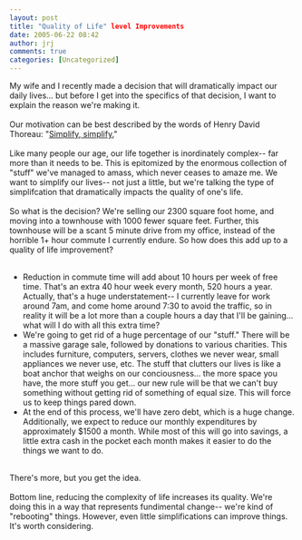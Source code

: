 ```yaml
---
layout: post
title: "Quality of Life" level Improvements
date: 2005-06-22 08:42
author: jrj
comments: true
categories: [Uncategorized]
---
```

My wife and I recently made a decision that will dramatically impact our daily lives... but before I get into the specifics of that decision, I want to explain the reason we're making it.<br /><br />Our motivation can be best described by the words of Henry David Thoreau: "<a href="http://www.amazon.com/exec/obidos/tg/detail/-/0395720427/qid=1119455098/sr=8-1/ref=pd_bbs_1/103-6074369-8062206?v=glance&amp;s=books&amp;n=507846" target="_blank">Simplify, simplify.</a>"<br /><br />Like many people our age, our life together is inordinately complex-- far more than it needs to be. This is epitomized by the enormous collection of "stuff" we've managed to amass, which never ceases to amaze me. We want to simplify our lives-- not just a little, but we're talking the type of simplifcation that dramatically impacts the quality of one's life.<br /><br />So what is the decision? We're selling our 2300 square foot home, and moving into a townhouse with 1000 fewer square feet. Further, this townhouse will be a scant 5 minute drive from my office, instead of the horrible 1+ hour commute I currently endure. So how does this add up to a quality of life improvement?<br /><ul><br /> <li>Reduction in commute time will add about 10 hours per week of free time. That's an extra 40 hour week every month, 520 hours a year. Actually, that's a huge understatement-- I currently leave for work around 7am, and come home around 7:30 to avoid the traffic, so in reality it will be a lot more than a couple hours a day that I'll be gaining... what will I do with all this extra time?<br /> </li><li>We're going to get rid of a huge percentage of our "stuff." There will be a massive garage sale, followed by donations to various charities. This includes furniture, computers, servers, clothes we never wear, small appliances we never use, etc. The stuff that clutters our lives is like a boat anchor that weighs on our conciousness... the more space you have, the more stuff you get... our new rule will be that we can't buy something without getting rid of something of equal size. This will force us to keep things pared down.<br /> </li><li>At the end of this process, we'll have zero debt, which is a huge change. Additionally, we expect to reduce our monthly expenditures by approximately $1500 a month. While most of this will go into savings, a little extra cash in the pocket each month makes it easier to do the things we want to do.<br /></li></ul><br />There's more, but you get the idea.<br /><br />Bottom line, reducing the complexity of life increases its quality. We're doing this in a way that represents fundimental change-- we're kind of "rebooting" things. However, even little simplifications can improve things. It's worth considering.
